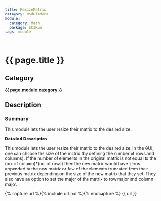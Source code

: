 ```yaml
---
title: ResizeMatrix
category: moduledocs
module:
  category: Math
  package: SCIRun
tags: module

---
```


# {{ page.title }}

## Category

**{{ page.module.category }}**

## Description

### Summary

This module lets the user resize their matrix to the desired size.

**Detailed Description**

This module lets the user resize their matrix to the desired size. In the GUI, one can choose the size of the matrix (by defining the number of rows and columns). If the number of elements in the original matrix is not equal to the (no. of column)*(no. of rows) then the new matrix would have zeros appended to the new matrix or few of the elements truncated from their previous matrix depending on the size of the new matrix that they set. They also have an option to set the major of the matrix to row major and column major. 

{% capture url %}{% include url.md %}{% endcapture %}
{{ url }}
